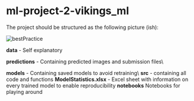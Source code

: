 # ml-project-2-vikings_ml
The project should be structured as the following picture (ish):

![bestPractice](https://user-images.githubusercontent.com/91196447/142685404-725bcd17-0b66-4258-931c-9380104867b0.png)

__data__ - Self explanatory

__predictions__ - Containing predicted images and submission files\\

__models__ - Containing saved models to avoid retraining\\
__src__ - containing all code and functions
__ModelStatistics.xlsx__ - Excel sheet with information on every trained model to enable reproducibility
__notebooks__ Notebooks for playing around
